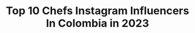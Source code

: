 ---
title: Top 10 Chefs Instagram Influencers In Colombia in 2023
description: >-
  Find top chefs Instagram influencers in Colombia in 2023. Most popular hashtags: #foodporn #colombia #chef #burger.
platform: Instagram
hits: 26
text_top: Discover the most popular Instagram influencers on inBeat.
text_bottom: Our search engine has 26 Instagram influencers like this in Colombia for you to contact.
profiles:
  - username: "danielvz2"
    fullname: >-
      Daniel Velásquez Zuluaga
    bio: >-
      CUENTA OFICIAL 👊🏽Desafío Súper Regiones 2019 🧔🏻👨🏻‍🍳Modelo y Chef 💼Empresa @aderezosmassadi 📩danivelasquez110@gmail.com
    location: "Colombia"
    followers: 49243
    engagement: 428
    commentsToLikes: 0.016682
    id: ck5ch3ljiq1nv0i119lihg9bx
    verified: false
    hashtags: "#real, #salud, #malemodel, #relax"
  - username: "carogene"
    fullname: >-
      Carolina Gene
    bio: >-
      Politóloga + op en Políticas públicas Chef Aficionada & Artista Srta Norte de Santander 2015 Twt carolinagene
    location: "Colombia"
    followers: 32619
    engagement: 203
    commentsToLikes: 0.027633
    id: ck5qcr5v3rxuu0i11ypgwmqkl
    verified: false
    hashtags: "#felizdiadelasmadres, #healthylifestyle, #healthyliving, #ensalada"
  - username: "juanpatetrae"
    fullname: >-
      Juanpatetrae 🔪
    bio: >-
      My history time = My daily life 😏🔥 Chef /Creador y buscador gastronómico 👨🏻‍🍳👀 Tiktok (+80K): Juanpatetrae Foodlover 🤤 I Love animals 🐾❤️ Cali 🇨🇴📍
    location: "Colombia"
    followers: 7568
    engagement: 439
    commentsToLikes: 0.082879
    id: ck9wd786vedof0j78c7w5bgia
    verified: false
    hashtags: "#hombre, #tattoo, #colombia, #foodporn"
  - username: "jesugonzalez17"
    fullname: >-
      Jesu Gonzalez
    bio: >-
      ElMenor👊 Chef en @larutadelporky 👨‍🍳 💛🔐 Calllmaaatee😂 y qué pasó?🤬 Publicidad 📩👇🏼
    location: "Colombia"
    followers: 36173
    engagement: 894
    commentsToLikes: 0.021186
    id: ck55onzed8r6s0i11ncdhk9bl
    verified: false
    hashtags: "#byebyeelectricaribe"
  - username: "marrana.eats"
    fullname: >-
      MARRANA Eats MIAMI
    bio: >-
      𝗜 𝘁𝗿𝗮𝘃𝗲𝗹, 𝗜 𝗲𝗮𝘁, 𝗜 𝗯𝗹𝗼𝗴⁣ 🌎🍴 📍 MIAMI⁣⁣ FAT & FIT Chef @gatodumascol ⁣⁣ Personal acc @marianaarra ORDER YOUR @jarsbymarrana.eats 👇🏼
    location: "Colombia"
    followers: 26046
    engagement: 286
    commentsToLikes: 0.219857
    id: ck5ch6qvwq7de0i11f0c2mnfo
    verified: false
    hashtags: "#florida, #avocado, #eats, #marranaeats"
  - username: "davidorozcococina"
    fullname: >-
      Chef David Orozco
    bio: >-
      Natural Born Cook Chef Colombiano 🇨🇴 Creador de @chorilongo / @oculto_bog / @curaduriagastronomica / @senorarice
    location: "Colombia"
    followers: 39337
    engagement: 200
    commentsToLikes: 0.074828
    id: ck0w4u4y50fn10i19rukdzylu
    verified: false
    hashtags: "#cheflive, #foodporn, #restaurantesbogota, #mequedoencasa"
  - username: "juandiegovanegasl"
    fullname: >-
      Juan Diego Vanegas
    bio: >-
      🇨🇴 Chef @juanburgersbog @juandogsbog contactojuandiegov@gmail.com. La mesa de Juan ⬇️
    location: "Colombia"
    followers: 207160
    engagement: 338
    commentsToLikes: 0.017246
    id: ck0u2gs68zyem0i1902jvd95s
    verified: true
    hashtags: "#publicidad, #bacon, #foodporn, #voycontenisypunto"
  - username: "michellebessudo"
    fullname: >-
      Michelle Bessudo
    bio: >-
      Delicious easy recipes seeped with history | Historian turned pastry chef, turned blogger 👩‍🏫➡️👩‍🍳 Check out my latest blog post! ⬇️
    location: "Colombia"
    followers: 12624
    engagement: 313
    commentsToLikes: 0.065638
    id: ck14l37clsmay0i19psasn317
    verified: false
    hashtags: "#thebakefeed, #bakestagram, #kitchn, #f52grams"
  - username: "leococinero"
    fullname: >-
      Leonardo Moran
    bio: >-
      Chef y presentador 🍽👨🏻‍🍳🔪🥢 Ganador de Master Chef Colombia 2016 Embajador Adidas🥇@adidasco Embajador Oster Contacto: lina.coralrestrepo@gmail.com
    location: "Colombia"
    followers: 208776
    engagement: 84
    commentsToLikes: 0.029551
    id: ck136xdv48qa10i19fm2liv12
    verified: true
    hashtags: "#leococinero, #tbt, #cocinafacil, #almejorestiloleococinero"
  - username: "moirasigal"
    fullname: >-
      Moira Sigal
    bio: >-
      Chef, Publicitaria y emprendedora. Creadora de la Plataforma Online de pastelería emprendedora. Creadora del Método de 5 pasos de Moira Sigal:
    location: "Colombia"
    followers: 82013
    engagement: 67
    commentsToLikes: 0.063599
    id: ck5cjj9cduu4g0i11qo8w8ccn
    verified: false
    hashtags: "#cocina, #pasteleria, #mesadulce, #vivideloqueamas"
---
